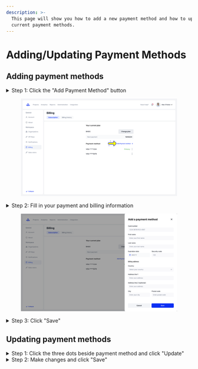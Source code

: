 ```yaml
---
description: >-
  This page will show you how to add a new payment method and how to update your
  current payment methods.
---
```


# Adding/Updating Payment Methods

## Adding payment methods

<details>

<summary>Step 1: Click the "Add Payment Method" button </summary>

On the subscription sub-tab, click the "Add Payment Method" button. This will bring up the "Add a payment method" menu.&#x20;

</details>

<figure><img src="../../../.gitbook/assets/Billing (1).png" alt=""><figcaption></figcaption></figure>

<details>

<summary>Step 2: Fill in your payment and billing information</summary>

Fill in all required fields.&#x20;

</details>

<figure><img src="../../../.gitbook/assets/Billing-1 (1).png" alt=""><figcaption></figcaption></figure>

<details>

<summary>Step 3: Click "Save" </summary>

Once you are done filling in all required fields, click "Save." Your new payment method will now appear on the Subscription sub-tab

</details>

## Updating payment methods

<details>

<summary>Step 1: Click the three dots beside payment method and click "Update" </summary>

Clicking "Update" will bring up the "Update a payment method" menu

</details>

<details>

<summary>Step 2: Make changes and click "Save" </summary>

Once you are done updating your changes click "save." Your changes have been applied&#x20;

</details>
